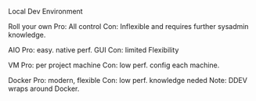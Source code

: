 Local Dev Environment

  Roll your own
    Pro: All control
    Con: Inflexible and requires further sysadmin knowledge.

  AIO
    Pro: easy. native perf. GUI
    Con: limited Flexibility

  VM
    Pro: per project machine
    Con: low perf. config each machine.

  Docker
    Pro: modern, flexible
    Con: low perf. knowledge neded
    Note:
      DDEV wraps around Docker.